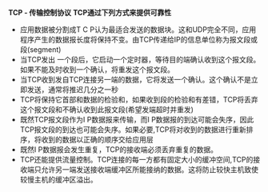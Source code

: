 **TCP - 传输控制协议**
**TCP通过下列方式来提供可靠性**
* 应用数据被分割成T C P认为最适合发送的数据块。这和UDP完全不同，应用程序产生的数据报长度将保持不变。由TCP传递给IP的信息单位称为报文段或段\(segment\)
* 当TCP发出 一个段后，它启动一个定时器，等待目的端确认收到这个报文段。如果不能及时收到一个确认，将重发这个报文段。
* 当TCP收到发自TCP连接另一端的数据，它将发送一个确认。这个确认不是立即发送，通常将推迟几分之一秒
* TCP将保持它首部和数据的检验和，如果收到段的检验和有差错，TCP将丢弃这个报文段和不确认收到此报文段\(希望发端超时并重发\)
* 既然TCP报文段作为I P数据报来传输，而I P数据报的到达可能会失序，因此TCP报文段的到达也可能会失序。如果必要,TCP将对收到的数据进行重新排序，将收到的数据以正确的顺序交给应用层
* 既然I P数据报会发生重复，TCP的接收端必须丢弃重复的数据。
* TCP还能提供流量控制。TCP连接的每一方都有固定大小的缓冲空间,TCP的接收端只允许另一端发送接收端缓冲区所能接纳的数据。这将防止较快主机致使较慢主机的缓冲区溢出。  



